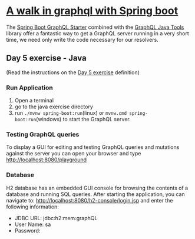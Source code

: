 # [A walk in graphql with Spring boot]((/README.md))
The [Spring Boot GraphQL Starter](https://github.com/graphql-java-kickstart/graphql-spring-boot) combined with the [GraphQL Java Tools](https://github.com/graphql-java-kickstart/graphql-java-tools) library offer a fantastic way to get a GraphQL server running in a very short time, we need only write the code necessary for our resolvers.

## Day 5 exercise - Java
(Read the instructions on the [Day 5 exercise](../day_05.md#exercise) definition)

### Run Application

1. Open a terminal
2. go to the java exercise directory
3. run `./mvnw spring-boot:run`(linux) or `mvnw.cmd spring-boot:run`(windows) to start the GraphQL server.

### Testing GraphQL queries
To display a GUI for editing and testing GraphQL queries and mutations against the server you can open your browser and type [http://localhost:8080/playground](http://localhost:8080/playground)

### Database
H2 database has an embedded GUI console for browsing the contents of a database and running SQL queries.
After starting the application, you can navigate to:
[http://localhost:8080/h2-console/login.jsp](http://localhost:8080/h2-console/login.jsp) and enter the following information:
- JDBC URL: jdbc:h2:mem:graphQL
- User Name: sa
- Password: <blank>
